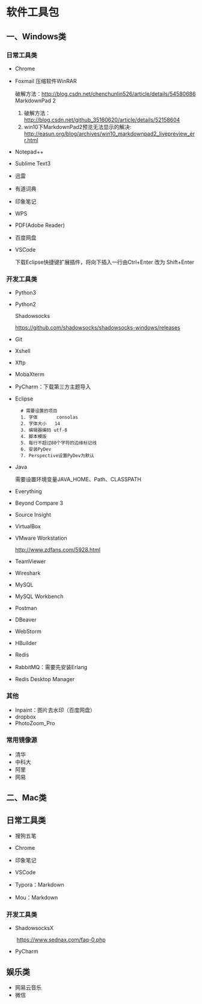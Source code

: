 # 软件工具包

## 一、Windows类

### 日常工具类
- Chrome

- Foxmail
   压缩软件WinRAR	

   	破解方法：http://blog.csdn.net/chenchunlin526/article/details/54580686
   MarkdownPad 2	

   	1. 破解方法：
   		http://blog.csdn.net/github_35160620/article/details/52158604
   	2. win10下MarkdownPad2预览无法显示的解决:
   		http://easun.org/blog/archives/win10_markdownpad2_livepreview_err.html

- Notepad++

- Sublime Text3

- 迅雷

- 有道词典

- 印象笔记

- WPS

- PDF(Adobe Reader)

- 百度网盘

- VSCode 

   下载Eclipse快捷键扩展插件，将向下插入一行由Ctrl+Enter 改为 Shift+Enter



### 开发工具类
- Python3

- Python2

	 Shadowsocks	

   	https://github.com/shadowsocks/shadowsocks-windows/releases

- Git

- Xshell

- Xftp

- MobaXterm

- PyCharm：下载第三方主题导入

- Eclipse

        # 需要设置的项目
        1. 字体       consolas
        2. 字体大小   14
        3. 编辑器编码 utf-8
        4. 脚本模版
        5. 每行不超过80个字符的边缘标记线
        6. 安装PyDev
        7. Perspective设置PyDev为默认

- Java

   需要设置环境变量JAVA_HOME、Path、CLASSPATH

- Everything

- Beyond Compare 3

- Source Insight

- VirtualBox

- VMware Workstation

   http://www.zdfans.com/5928.html

- TeamViewer

- Wireshark

- MySQL

- MySQL Workbench

- Postman

- DBeaver

- WebStorm

- HBuilder

- Redis

- RabbitMQ：需要先安装Erlang

- Redis Desktop Manager

### 其他
- Inpaint：图片去水印（百度网盘）
- dropbox
- PhotoZoom_Pro

### 常用镜像源
- 清华
- 中科大
- 阿里
- 网易

## 二、Mac类

## 日常工具类

- 搜狗五笔

- Chrome

- 印象笔记

- VSCode

- Typora：Markdown

- Mou：Markdown

  

### 开发工具类

- ShadowsocksX

  ​	https://www.sednax.com/faq-0.php

- PyCharm

  
## 娱乐类

- 网易云音乐
- 微信

